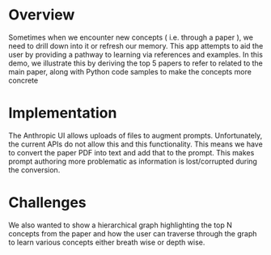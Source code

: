 # Overview
  Sometimes when we encounter new concepts ( i.e. through a paper ), we need to drill down into it or refresh our memory.  This app attempts to aid the user by providing a pathway to learning via references and examples. 
  In this demo, we illustrate this by deriving the top 5 papers to refer to related to the main paper, along with Python code samples to make the concepts more concrete

# Implementation
  The Anthropic UI allows uploads of files to augment prompts.  Unfortunately, the current APIs do not allow this and this functionality.
  This means we have to convert the paper PDF into text and add that to the prompt.  This makes prompt authoring more problematic as information is lost/corrupted during the conversion.

# Challenges
  We also wanted to show a hierarchical graph highlighting the top N concepts from the paper and how the user can traverse through the graph to learn various concepts either breath wise or depth wise.
  
